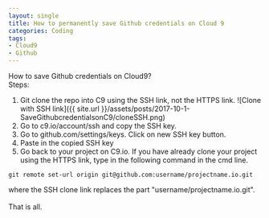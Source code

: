 ```yaml
---
layout: single
title: How to permanently save Github credentials on Cloud 9
categories: Coding
tags: 
- Cloud9
- Github 
---
```


How to save Github credentials on Cloud9?
<br />
Steps:
1. Git clone the repo into C9 using the SSH link, not the HTTPS link.
![Clone with SSH link]({{ site.url }}/assets/posts/2017-10-1-SaveGithubcredentialsonC9/cloneSSH.png)
2. Go to c9.io/account/ssh and copy the SSH key.
3. Go to github.com/settings/keys. Click on new SSH key button.
4. Paste in the copied SSH key
5. Go back to your project on C9.io. If you have already clone your project using
the HTTPS link, type in the following command in the cmd line.
```
git remote set-url origin git@github.com:username/projectname.io.git
```
where the SSH clone link replaces the part "username/projectname.io.git".
<br />
<br />
That is all.